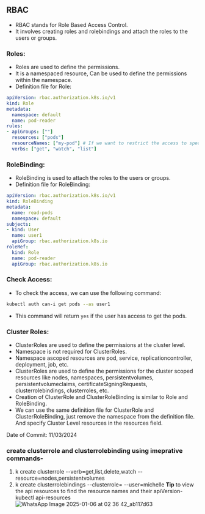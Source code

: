 ## RBAC

- RBAC stands for Role Based Access Control.
- It involves creating roles and rolebindings and attach the roles to the users or groups.

### Roles:

- Roles are used to define the permissions.
- It is a namespaced resource, Can be used to define the permissions within the namespace.
- Definition file for Role:

```yaml
apiVersion: rbac.authorization.k8s.io/v1
kind: Role
metadata:
  namespace: default
  name: pod-reader
rules:
- apiGroups: [""]
  resources: ["pods"]
  resourceNames: ["my-pod"] # If we want to restrict the access to specific pod
  verbs: ["get", "watch", "list"]
```

### RoleBinding:

- RoleBinding is used to attach the roles to the users or groups.
- Definition file for RoleBinding:

```yaml
apiVersion: rbac.authorization.k8s.io/v1
kind: RoleBinding
metadata:
  name: read-pods
  namespace: default
subjects:
- kind: User
  name: user1
  apiGroup: rbac.authorization.k8s.io
roleRef:
  kind: Role
  name: pod-reader
  apiGroup: rbac.authorization.k8s.io
```

### Check Access:

- To check the access, we can use the following command:

```bash
kubectl auth can-i get pods --as user1
```

- This command will return `yes` if the user has access to get the pods.

### Cluster Roles:

- ClusterRoles are used to define the permissions at the cluster level.
- Namespace is not required for ClusterRoles.
- Namespace ascoped resources are pod, service, replicationcontroller, deployment, job, etc.
- ClusterRoles are used to define the permissions for the cluster scoped resources like nodes, namespaces, persistentvolumes, persistentvolumeclaims, certificateSigningRequests, clusterrolebindings, clusterroles, etc.
- Creation of ClusterRole and ClusterRoleBinding is similar to Role and RoleBinding.
- We can use the same definition file for ClusterRole and ClusterRoleBinding, just remove the namespace from the definition file. And specify Cluster Level resources in the resources field.

Date of Commit: 11/03/2024

### create clusterrole and clusterrolebinding using imeprative commands-
1) k create clusterrole <role-name> --verb=get,list,delete,watch --resource=nodes,persistentvolumes
2) k create clusterrolebindings <name> --clusterrole=<role-name> --user=michelle
**Tip** to view the api resources to find the resource names and their apiVersion-
   kubectl api-resources
![WhatsApp Image 2025-01-06 at 02 36 42_ab117d63](https://github.com/user-attachments/assets/db94d7e4-c51f-4370-9184-4aaf8324be8b)



